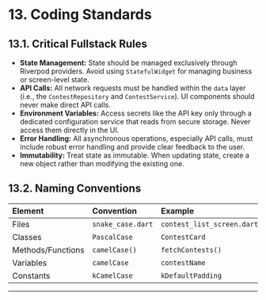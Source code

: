 # 13. Coding Standards

## 13.1. Critical Fullstack Rules

-   **State Management:** State should be managed exclusively through Riverpod providers. Avoid using `StatefulWidget` for managing business or screen-level state.
-   **API Calls:** All network requests must be handled within the `data` layer (i.e., the `ContestRepository` and `ContestService`). UI components should never make direct API calls.
-   **Environment Variables:** Access secrets like the API key only through a dedicated configuration service that reads from secure storage. Never access them directly in the UI.
-   **Error Handling:** All asynchronous operations, especially API calls, must include robust error handling and provide clear feedback to the user.
-   **Immutability:** Treat state as immutable. When updating state, create a new object rather than modifying the existing one.

## 13.2. Naming Conventions

| Element | Convention | Example |
| :--- | :--- | :--- |
| Files | `snake_case.dart` | `contest_list_screen.dart` |
| Classes | `PascalCase` | `ContestCard` |
| Methods/Functions | `camelCase()` | `fetchContests()` |
| Variables | `camelCase` | `contestName` |
| Constants | `kCamelCase` | `kDefaultPadding` |

---